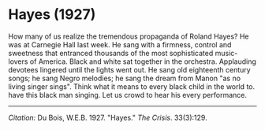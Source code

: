 <!--
title:   Hayes
author:  Du Bois, W.E.B.
journal: The Crisis
year:    1927
volume:  33
issue:   3
pages:   129
-->
# Hayes (1927)

How many of us realize the tremendous propaganda of Roland Hayes? He was at Carnegie Hall last week. He sang with a firmness, control and sweetness that entranced thousands of the most sophisticated music-lovers of America. Black and white sat together in the orchestra. Applauding devotees lingered until the lights went out. He sang old eighteenth century songs; he sang Negro melodies; he sang the dream from Manon "as no living singer sings". Think what it means to every black child in the world to. have this black man singing. Let us crowd to hear his every performance. 

________________
*Citation:* Du Bois, W.E.B. 1927. "Hayes." *The Crisis*. 33(3):129.